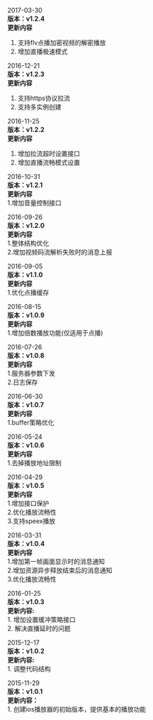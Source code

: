 2017-03-30  
__版本：v1.2.4__  
__更新内容__  
1. 支持flv点播加密视频的解密播放  
2. 增加直播极速模式

2016-12-21  
__版本：v1.2.3__  
__更新内容__  
1. 支持https协议拉流  
2. 支持多实例创建

2016-11-25  
__版本：v1.2.2__  
__更新内容__  
1. 增加拉流超时设置接口  
2. 增加直播流畅模式设置

2016-10-31  
__版本：v1.2.1__  
__更新内容__  
1\.增加音量控制接口

2016-09-26  
__版本：v1.2.0__  
__更新内容__  
1\.整体结构优化  
2\.增加视频码流解析失败时的消息上报

2016-09-05  
__版本：v1.1.0__  
__更新内容__  
1\.优化点播缓存

2016-08-15  
__版本：v1.0.9__  
__更新内容__  
1\.增加倍数播放功能(仅适用于点播)

2016-07-26  
__版本：v1.0.8__  
__更新内容__  
1\.服务器参数下发  
2\.日志保存

2016-06-30  
__版本：v1.0.7__  
__更新内容__  
1\.buffer策略优化

2016-05-24  
__版本：v1.0.6__  
__更新内容__  
1\.去掉播放地址限制

2016-04-29  
__版本：v1.0.5__  
__更新内容__  
1\.增加接口保护  
2\.优化播放流畅性   
3\.支持speex播放 

2016-03-31  
__版本：v1.0.4__  
__更新内容__  
1\.增加第一帧画面显示时的消息通知  
2\.增加资源异步释放结束后的消息通知  
3\.优化播放流畅性  

2016-01-25   
__版本：v1.0.3__  
__更新内容:__  
1\. 增加设置缓冲策略接口  
2\. 解决直播延时的问题

2015-12-17  
__版本：v1.0.2__  
__更新内容:__  
1\. 调整代码结构 

2015-11-29  
__版本：v1.0.1__   
__更新内容：__  
1\. 创建ios播放器的初始版本，提供基本的播放功能  